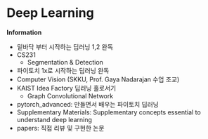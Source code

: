 # Deep Learning


**Information**
- 밑바닥 부터 시작하는 딥러닝 1,2 완독
- CS231
  - Segmentation & Detection
- 파이토치 1x로 시작하는 딥러닝 완독
- Computer Vision (SKKU, Prof. Gaya Nadarajan 수업 조교)
- KAIST Idea Factory 딥러닝 홀로서기
  - Graph Convolutional Network
- pytorch_advanced: 만들면서 배우는 파이토치 딥러닝
- Supplementary Materials: Supplementary concepts essential to understand deep learning
- papers: 직접 리뷰 및 구현한 논문
